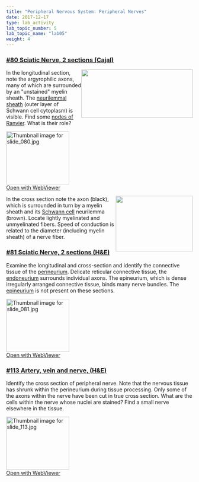 ```yaml
---
title: "Peripheral Nervous System: Peripheral Nerves"
date: 2017-12-17
type: lab_activity
lab_topic_number: 5
lab_topic_name: "lab05"
weight: 4
---
```

<div class="entrybody">
						<h3><u>#80 Sciatic Nerve, 2 sections (Cajal)</u></h3>

<p><img src="/assets/images/80%20sciatic%20nerve%202.jpg" style="width:301px; height:130px; float:right;">In the longitudinal section, note the argyrophilic axons, many of which are surrounded by an "unstained" myelin sheath.  The <u>neurilemmal sheath</u> (outer layer of Schwann cell cytoplasm) is visible.  Find some <u>nodes of Ranvier</u>.  What is their role?  </p>

<div class="thumbnail"> <a href="http://virtualslides.cumc.columbia.edu/80.svs/view.apml?" target="_blank"><img alt="Thumbnail image for slide_080.jpg" src="/assets/images/slide_080-thumb-170x143-1584.jpg" width="170" height="143" class="mt-image-left"></a><br><a href="http://virtualslides.cumc.columbia.edu/80.svs/view.apml?" target="_blank">Open with WebViewer</a></div>

<p><img src="/assets/images/80%20sciatic%20nerve.jpg" style="width:208px; height:150px; float:right;">In the cross section note the axon (black), which is surrounded in turn by a myelin sheath and its <u>Schwann cell</u> neurilemma (brown).  Locate lightly myelinated and unmyelinated fibers. Speed of conduction is related to the diameter (including myelin sheath) of a nerve fiber.</p>

<h3><u>#81 Sciatic Nerve, 2 sections (H&amp;E)</u></h3>

<p>Examine the longitudinal and cross-section and identify the connective tissue of the <u>perineurium</u>.  Delicate reticular connective tissue, the <u>endoneurium</u> surrounds individual axons.  The epineurium, which is dense irregularly arranged connective tissue, binds many nerve bundles.  The <u>epineurium</u> is not present on these sections.</p>

<div class="thumbnail"> <a href="http://virtualslides.cumc.columbia.edu/81.svs/view.apml?" target="_blank"><img alt="Thumbnail image for slide_081.jpg" src="/assets/images/slide_081-thumb-170x143-1587.jpg" width="170" height="143" class="mt-image-left"></a><br><a href="http://virtualslides.cumc.columbia.edu/81.svs/view.apml?" target="_blank">Open with WebViewer</a></div>


<h3><u>#113 Artery, vein and nerve, (H&amp;E)</u></h3>

<p>Identify the cross section of peripheral nerve. Note that the nervous tissue has shrunk within the perineurium during tissue processing. Only some of the axons within the nerve have been cut in true cross section. What are the cells within the nerve whose nuclei are stained? Find a small nerve elsewhere in the tissue.  </p>

<div class="thumbnail"> <a href="http://virtualslides.cumc.columbia.edu/113.svs/view.apml?" target="_blank"><img alt="Thumbnail image for slide_113.jpg" src="/assets/images/slide_113-thumb-170x143-1656.jpg" width="170" height="143" class="mt-image-left"></a><br><a href="http://virtualslides.cumc.columbia.edu/113.svs/view.apml?" target="_blank">Open with WebViewer</a></div>
						
						
</div>
